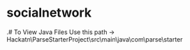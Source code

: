 ﻿# socialnetwork
.# To View Java Files Use this path -> Hackatn\ParseStarterProject\src\main\java\com\parse\starter 
